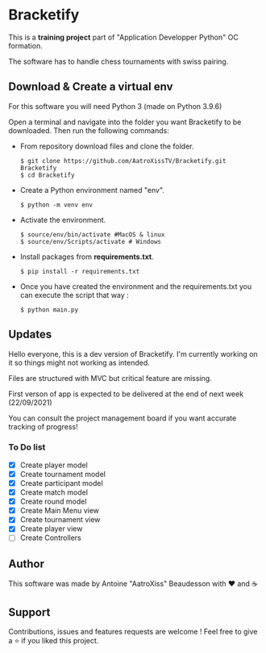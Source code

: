 # Bracketify

This is a **training project** part of "Application Developper Python" OC formation. 

The software has to handle chess tournaments with swiss pairing.

## Download & Create a virtual env

For this software you will need Python 3 (made on Python 3.9.6)

Open a terminal and navigate into the folder you want Bracketify to be downloaded. 
Then run the following commands: 

* From repository download files and clone the folder.
    ```
    $ git clone https://github.com/AatroXissTV/Bracketify.git Bracketify
    $ cd Bracketify
    ```
* Create a Python environment named "env".
    ```
    $ python -m venv env
    ```
* Activate the environment.
    ```
    $ source/env/bin/activate #MacOS & linux
    $ source/env/Scripts/activate # Windows
    ```
* Install packages from **requirements.txt**.
    ```
    $ pip install -r requirements.txt
    ```
* Once you have created the environment and the requirements.txt you can execute the script that way :
    ```
    $ python main.py
    ```

## Updates

Hello everyone, this is a dev version of Bracketify. 
I'm currently working on it so things might not working as intended. 

Files are structured with MVC but critical feature are missing. 

First verson of app is expected to be delivered at the end of next week (22/09/2021)

You can consult the project management board if you want accurate tracking of progress! 

### To Do list
- [x] Create player model
- [x] Create tournament model
- [x] Create participant model
- [x] Create match model
- [x] Create round model
- [x] Create Main Menu view
- [x] Create tournament view
- [x] Create player view
- [ ] Create Controllers

## Author

This software was made by Antoine "AatroXiss" Beaudesson with :heart: and :coffee:

## Support

Contributions, issues and features requests are welcome ! 
Feel free to give a ⭐️ if you liked this project. 